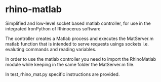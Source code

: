 # rhino-matlab
Simplified and low-level socket based matlab controller, for use in the integrated IronPython of Rhinocerus software 

The controller creates a Matlab process and executes the MatServer.m matlab function that is intended to serve requests usings sockets i.e. evaluting commands and reading variables.

In order to use the matlab controller you need to import the RhinoMatlab module while keeping in the same folder the MatServer.m file.

In test_rhino_mat.py specific instructions are provided.
